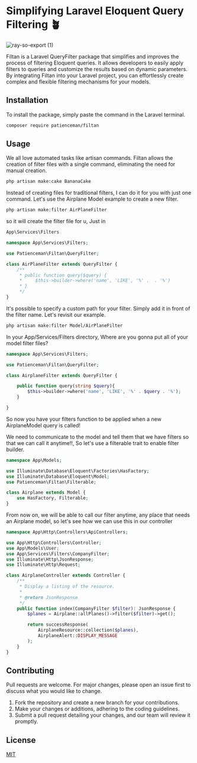 # Simplifying Laravel Eloquent Query Filtering 🪴

![ray-so-export (1)](https://github.com/manirabona-programer/Filtan/assets/55847682/7ef50c39-8f5a-4760-9d3c-6a2bad63c69c)

Filtan is a Laravel QueryFilter package that simplifies and improves the process of filtering Eloquent queries. It allows developers to easily apply filters to queries and customize the results based on dynamic parameters. By integrating Filtan into your Laravel project, you can effortlessly create complex and flexible filtering mechanisms for your models.

## Installation

To install the package, simply paste the command in the Laravel terminal. 

```bash
composer require patienceman/filtan
```

## Usage

We all love automated tasks like artisan commands. Filtan allows the creation of filter files with a single command, eliminating the need for manual creation.

```bash
php artisan make:cake BananaCake 
```

Instead of creating files for traditional filters, I can do it for you with just one command. Let's use the Airplane Model example to create a new filter.

```bash
php artisan make:filter AirPlaneFilter
```

so it will create the filter file for u, Just in

```bash
App\Services\Filters 
```

```PHP
namespace App\Services\Filters;

use Patienceman\Filtan\QueryFilter;

class AirPlaneFilter extends QueryFilter {
    /**
     * public function query($query) {
     *     $this->builder->where('name', 'LIKE', '%' .  . '%')
     * }
     */
}
```
It's possible to specify a custom path for your filter. Simply add it in front of the filter name. Let's revisit our example.

```bash
php artisan make:filter Model/AirPlaneFilter
```

In your App/Services/Filters directory, Where are you gonna put all of your model filter files?

```PHP
namespace App\Services\Filters;

use Patienceman\Filtan\QueryFilter;

class AirplaneFilter extends QueryFilter {

    public function query(string $query){
        $this->builder->where('name', 'LIKE', '%' . $query . '%');
    }

}
```

So now you have your filters function to be applied when a new AirplaneModel query is called!

We need to communicate to the model and tell them that we have filters so that we can call it anytime!!,
So let's use a filterable trait to enable filter builder.

```PHP
namespace App\Models;

use Illuminate\Database\Eloquent\Factories\HasFactory;
use Illuminate\Database\Eloquent\Model;
use Patienceman\Filtan\Filterable;

class Airplane extends Model {
    use HasFactory, Filterable;
}
```

From now on, we will be able to call our filter anytime, any place that needs an Airplane model, so let's see how we can use this in our controller

```PHP
namespace App\Http\Controllers\ApiControllers;

use App\Http\Controllers\Controller;
use App\Models\User;
use App\Services\Filters\CompanyFilter;
use Illuminate\Http\JsonResponse;
use Illuminate\Http\Request;

class AirplaneController extends Controller {
    /**
     * Display a listing of the resource.
     *
     * @return JsonResponse
     */
    public function index(CompanyFilter $filter): JsonResponse {
        $planes = Airplane::allPlanes()->filter($filter)->get();

        return successResponse(
            AirplaneResource::collection($planes),
            AirplaneAlert::DISPLAY_MESSAGE
        );
    }
}
```

## Contributing

Pull requests are welcome. For major changes, please open an issue first to discuss what you would like to change.

1. Fork the repository and create a new branch for your contributions.
2. Make your changes or additions, adhering to the coding guidelines.
3. Submit a pull request detailing your changes, and our team will review it promptly.

## License

[MIT](https://choosealicense.com/licenses/mit/)
